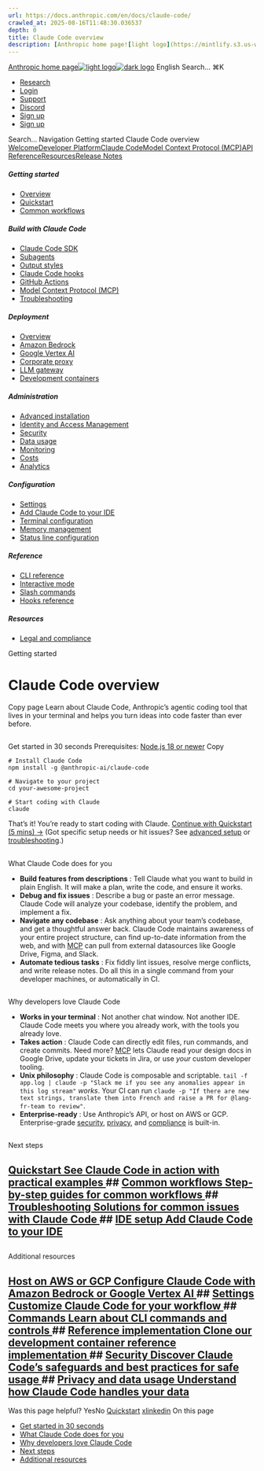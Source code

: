 ```yaml
---
url: https://docs.anthropic.com/en/docs/claude-code/
crawled_at: 2025-08-16T11:48:30.036537
depth: 0
title: Claude Code overview
description: [Anthropic home page![light logo](https://mintlify.s3.us-west-1.amazonaws.com/anthropic/logo/light.svg)![dark logo](https://mintlify.s3.us-west-1.amazonaws.com/anthropic/logo/dark.svg)](https://docs.a...
---
```


[Anthropic home page![light logo](https://mintlify.s3.us-west-1.amazonaws.com/anthropic/logo/light.svg)![dark logo](https://mintlify.s3.us-west-1.amazonaws.com/anthropic/logo/dark.svg)](https://docs.anthropic.com/)
English
Search...
⌘K
  * [Research](https://www.anthropic.com/research)
  * [Login](https://console.anthropic.com/login)
  * [Support](https://support.anthropic.com/)
  * [Discord](https://www.anthropic.com/discord)
  * [Sign up](https://console.anthropic.com/login)
  * [Sign up](https://console.anthropic.com/login)


Search...
Navigation
Getting started
Claude Code overview
[Welcome](https://docs.anthropic.com/en/home)[Developer Platform](https://docs.anthropic.com/en/docs/intro)[Claude Code](https://docs.anthropic.com/en/docs/claude-code/overview)[Model Context Protocol (MCP)](https://docs.anthropic.com/en/docs/mcp)[API Reference](https://docs.anthropic.com/en/api/messages)[Resources](https://docs.anthropic.com/en/resources/overview)[Release Notes](https://docs.anthropic.com/en/release-notes/overview)
##### Getting started
  * [Overview](https://docs.anthropic.com/en/docs/claude-code/overview)
  * [Quickstart](https://docs.anthropic.com/en/docs/claude-code/quickstart)
  * [Common workflows](https://docs.anthropic.com/en/docs/claude-code/common-workflows)


##### Build with Claude Code
  * [Claude Code SDK](https://docs.anthropic.com/en/docs/claude-code/sdk)
  * [Subagents](https://docs.anthropic.com/en/docs/claude-code/sub-agents)
  * [Output styles](https://docs.anthropic.com/en/docs/claude-code/output-styles)
  * [Claude Code hooks](https://docs.anthropic.com/en/docs/claude-code/hooks-guide)
  * [GitHub Actions](https://docs.anthropic.com/en/docs/claude-code/github-actions)
  * [Model Context Protocol (MCP)](https://docs.anthropic.com/en/docs/claude-code/mcp)
  * [Troubleshooting](https://docs.anthropic.com/en/docs/claude-code/troubleshooting)


##### Deployment
  * [Overview](https://docs.anthropic.com/en/docs/claude-code/third-party-integrations)
  * [Amazon Bedrock](https://docs.anthropic.com/en/docs/claude-code/amazon-bedrock)
  * [Google Vertex AI](https://docs.anthropic.com/en/docs/claude-code/google-vertex-ai)
  * [Corporate proxy](https://docs.anthropic.com/en/docs/claude-code/corporate-proxy)
  * [LLM gateway](https://docs.anthropic.com/en/docs/claude-code/llm-gateway)
  * [Development containers](https://docs.anthropic.com/en/docs/claude-code/devcontainer)


##### Administration
  * [Advanced installation](https://docs.anthropic.com/en/docs/claude-code/setup)
  * [Identity and Access Management](https://docs.anthropic.com/en/docs/claude-code/iam)
  * [Security](https://docs.anthropic.com/en/docs/claude-code/security)
  * [Data usage](https://docs.anthropic.com/en/docs/claude-code/data-usage)
  * [Monitoring](https://docs.anthropic.com/en/docs/claude-code/monitoring-usage)
  * [Costs](https://docs.anthropic.com/en/docs/claude-code/costs)
  * [Analytics](https://docs.anthropic.com/en/docs/claude-code/analytics)


##### Configuration
  * [Settings](https://docs.anthropic.com/en/docs/claude-code/settings)
  * [Add Claude Code to your IDE](https://docs.anthropic.com/en/docs/claude-code/ide-integrations)
  * [Terminal configuration](https://docs.anthropic.com/en/docs/claude-code/terminal-config)
  * [Memory management](https://docs.anthropic.com/en/docs/claude-code/memory)
  * [Status line configuration](https://docs.anthropic.com/en/docs/claude-code/statusline)


##### Reference
  * [CLI reference](https://docs.anthropic.com/en/docs/claude-code/cli-reference)
  * [Interactive mode](https://docs.anthropic.com/en/docs/claude-code/interactive-mode)
  * [Slash commands](https://docs.anthropic.com/en/docs/claude-code/slash-commands)
  * [Hooks reference](https://docs.anthropic.com/en/docs/claude-code/hooks)


##### Resources
  * [Legal and compliance](https://docs.anthropic.com/en/docs/claude-code/legal-and-compliance)


Getting started
# Claude Code overview
Copy page
Learn about Claude Code, Anthropic’s agentic coding tool that lives in your terminal and helps you turn ideas into code faster than ever before.
## 
[​](https://docs.anthropic.com/en/docs/claude-code/overview#get-started-in-30-seconds)
Get started in 30 seconds
Prerequisites: [Node.js 18 or newer](https://nodejs.org/en/download/)
Copy
```
# Install Claude Code
npm install -g @anthropic-ai/claude-code

# Navigate to your project
cd your-awesome-project

# Start coding with Claude
claude

```

That’s it! You’re ready to start coding with Claude. [Continue with Quickstart (5 mins) →](https://docs.anthropic.com/en/docs/claude-code/quickstart)
(Got specific setup needs or hit issues? See [advanced setup](https://docs.anthropic.com/en/docs/claude-code/setup) or [troubleshooting](https://docs.anthropic.com/en/docs/claude-code/troubleshooting).)
## 
[​](https://docs.anthropic.com/en/docs/claude-code/overview#what-claude-code-does-for-you)
What Claude Code does for you
  * **Build features from descriptions** : Tell Claude what you want to build in plain English. It will make a plan, write the code, and ensure it works.
  * **Debug and fix issues** : Describe a bug or paste an error message. Claude Code will analyze your codebase, identify the problem, and implement a fix.
  * **Navigate any codebase** : Ask anything about your team’s codebase, and get a thoughtful answer back. Claude Code maintains awareness of your entire project structure, can find up-to-date information from the web, and with [MCP](https://docs.anthropic.com/en/docs/claude-code/mcp) can pull from external datasources like Google Drive, Figma, and Slack.
  * **Automate tedious tasks** : Fix fiddly lint issues, resolve merge conflicts, and write release notes. Do all this in a single command from your developer machines, or automatically in CI.


## 
[​](https://docs.anthropic.com/en/docs/claude-code/overview#why-developers-love-claude-code)
Why developers love Claude Code
  * **Works in your terminal** : Not another chat window. Not another IDE. Claude Code meets you where you already work, with the tools you already love.
  * **Takes action** : Claude Code can directly edit files, run commands, and create commits. Need more? [MCP](https://docs.anthropic.com/en/docs/claude-code/mcp) lets Claude read your design docs in Google Drive, update your tickets in Jira, or use _your_ custom developer tooling.
  * **Unix philosophy** : Claude Code is composable and scriptable. `tail -f app.log | claude -p "Slack me if you see any anomalies appear in this log stream"` _works_. Your CI can run `claude -p "If there are new text strings, translate them into French and raise a PR for @lang-fr-team to review"`.
  * **Enterprise-ready** : Use Anthropic’s API, or host on AWS or GCP. Enterprise-grade [security](https://docs.anthropic.com/en/docs/claude-code/security), [privacy](https://docs.anthropic.com/en/docs/claude-code/data-usage), and [compliance](https://trust.anthropic.com/) is built-in.


## 
[​](https://docs.anthropic.com/en/docs/claude-code/overview#next-steps)
Next steps
## [Quickstart See Claude Code in action with practical examples ](https://docs.anthropic.com/en/docs/claude-code/quickstart)## [Common workflows Step-by-step guides for common workflows ](https://docs.anthropic.com/en/docs/claude-code/common-workflows)## [Troubleshooting Solutions for common issues with Claude Code ](https://docs.anthropic.com/en/docs/claude-code/troubleshooting)## [IDE setup Add Claude Code to your IDE ](https://docs.anthropic.com/en/docs/claude-code/ide-integrations)
## 
[​](https://docs.anthropic.com/en/docs/claude-code/overview#additional-resources)
Additional resources
## [Host on AWS or GCP Configure Claude Code with Amazon Bedrock or Google Vertex AI ](https://docs.anthropic.com/en/docs/claude-code/third-party-integrations)## [Settings Customize Claude Code for your workflow ](https://docs.anthropic.com/en/docs/claude-code/settings)## [Commands Learn about CLI commands and controls ](https://docs.anthropic.com/en/docs/claude-code/cli-reference)## [Reference implementation Clone our development container reference implementation ](https://github.com/anthropics/claude-code/tree/main/.devcontainer)## [Security Discover Claude Code’s safeguards and best practices for safe usage ](https://docs.anthropic.com/en/docs/claude-code/security)## [Privacy and data usage Understand how Claude Code handles your data ](https://docs.anthropic.com/en/docs/claude-code/data-usage)
Was this page helpful?
YesNo
[Quickstart](https://docs.anthropic.com/en/docs/claude-code/quickstart)
[x](https://x.com/AnthropicAI)[linkedin](https://www.linkedin.com/company/anthropicresearch)
On this page
  * [Get started in 30 seconds](https://docs.anthropic.com/en/docs/claude-code/overview#get-started-in-30-seconds)
  * [What Claude Code does for you](https://docs.anthropic.com/en/docs/claude-code/overview#what-claude-code-does-for-you)
  * [Why developers love Claude Code](https://docs.anthropic.com/en/docs/claude-code/overview#why-developers-love-claude-code)
  * [Next steps](https://docs.anthropic.com/en/docs/claude-code/overview#next-steps)
  * [Additional resources](https://docs.anthropic.com/en/docs/claude-code/overview#additional-resources)


